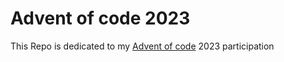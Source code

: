 # Advent of code 2023
This Repo is dedicated to my [Advent of code](https://adventofcode.com/) 2023 participation 